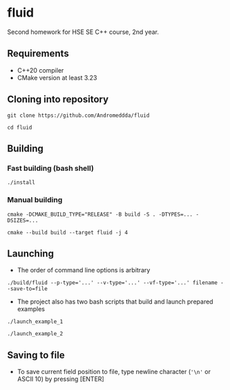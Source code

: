 # fluid

Second homework for HSE SE C++ course, 2nd year.

## Requirements

* C++20 compiler
* CMake version at least 3.23

## Cloning into repository
```
git clone https://github.com/Andromeddda/fluid
```
```
cd fluid
```

## Building

### Fast building (bash shell)
```
./install
```

### Manual building
```
cmake -DCMAKE_BUILD_TYPE="RELEASE" -B build -S . -DTYPES=... -DSIZES=...
```
```
cmake --build build --target fluid -j 4
```

## Launching
* The order of command line options is arbitrary
```
./build/fluid --p-type='...' --v-type='...' --vf-type='...' filename --save-to=file
```
* The project also has two bash scripts that build and launch prepared examples
```
./launch_example_1
```
```
./launch_example_2
```

## Saving to file
* To save current field position to file, type newline character (``'\n'`` or ASCII 10) by pressing [ENTER]

